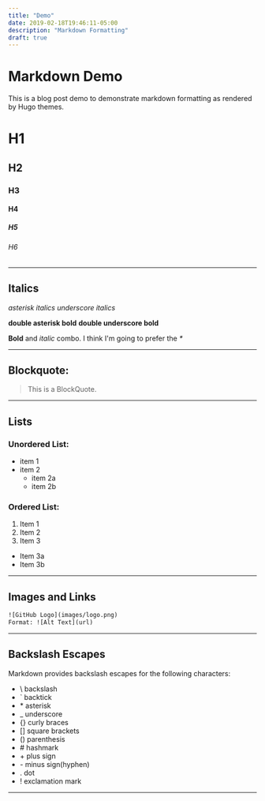 ```yaml
---
title: "Demo"
date: 2019-02-18T19:46:11-05:00
description: "Markdown Formatting"
draft: true
---
```


# Markdown Demo
This is a blog post demo to demonstrate markdown formatting as rendered by Hugo themes.

# H1
## H2 
### H3
#### H4
##### H5
###### H6

---
## Italics
*asterisk italics*
_underscore italics_

**double asterisk bold**
__double underscore bold__

**Bold** and *italic* combo. I think I'm going to prefer the _\*_ 

---
## Blockquote:
> This is a 
> BlockQuote.

---
## Lists
### Unordered List:
* item 1
* item 2
  * item 2a
  * item 2b

### Ordered List:
1. Item 1
2. Item 2
3. Item 3
  * Item 3a
  * Item 3b

---
## Images and Links
```html
![GitHub Logo](images/logo.png)
Format: ![Alt Text](url)
```

---
## Backslash Escapes
Markdown provides backslash escapes for the following characters:
 * \\ backslash  
 * \` backtick  
 * \* asterisk  
 * \_ underscore  
 * \{\} curly braces  
 * \[\] square brackets  
 * \(\) parenthesis  
 * \# hashmark  
 * \+ plus sign  
 * \- minus sign(hyphen)  
 * \. dot  
 * \! exclamation mark  
---

